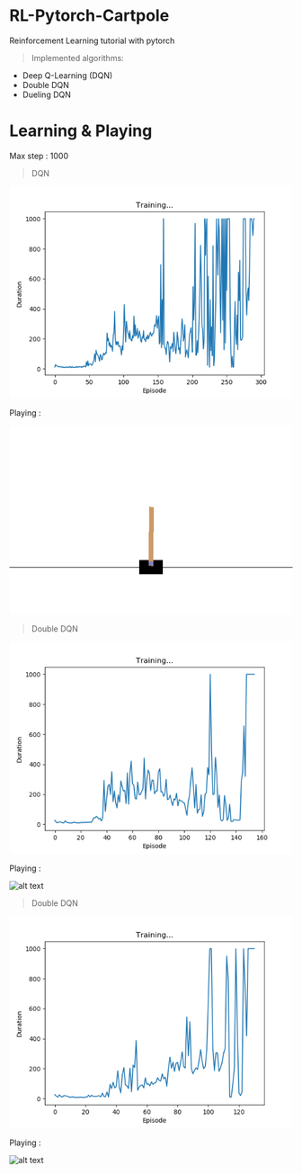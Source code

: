 # RL-Pytorch-Cartpole
Reinforcement Learning tutorial with pytorch

> Implemented algorithms:

* Deep Q-Learning (DQN)
* Double DQN
* Dueling DQN

# Learning & Playing
Max step : 1000

> DQN

![alt text](/img/1_dqn_score.png "Learning")

Playing :

![alt text](/img/1_dqn_play.gif "Playing")

> Double DQN

![alt text](/img/2_double_dqn_score.png "Learning")

Playing :

![alt text](/img/2_double_dqn_play.gif "Playing")

> Double DQN

![alt text](/img/3_dueling_dqn_score.png "Learning")

Playing :

![alt text](/img/3_dueling_dqn_play.gif "Playing")
